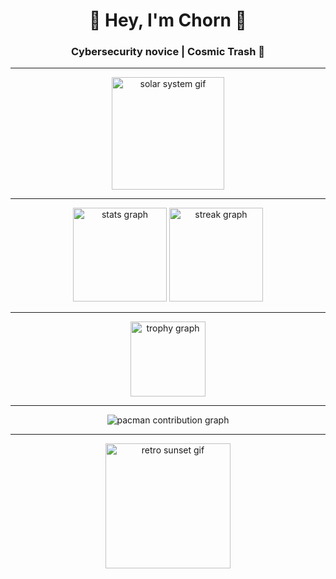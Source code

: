 <h1 align="center">🚀 Hey, I'm Chorn 👋</h1>
<h3 align="center"> Cybersecurity novice | Cosmic Trash 🌌</h3>

---

<div align="center">
  <!-- Solar System GIF as profile vibe -->
  <img src="https://usagif.com/wp-content/uploads/solar-system-9.gif" height="180" alt="solar system gif"/>
</div>

---

<div align="center">
  <!-- GitHub Stats -->
  <img src="https://github-readme-stats.vercel.app/api?username=chornsokreaksa&show_icons=true&theme=radical&hide_border=true&bg_color=0D1117&title_color=FF61D8&icon_color=00F7FF" height="150" alt="stats graph" />
  
  <!-- Streak Stats -->
  <img src="https://streak-stats.demolab.com?user=chornsokreaksa&theme=radical&hide_border=true&background=0D1117&ring=FF61D8&fire=FF61D8&currStreakLabel=00F7FF" height="150" alt="streak graph" />
</div>

---

<div align="center">
  <!-- GitHub Trophies -->
  <img src="https://github-profile-trophy.vercel.app?username=chornsokreaksa&theme=radical&no-frame=true&no-bg=true&margin-w=10&margin-h=10" height="120" alt="trophy graph" />
</div>

---

<div align="center">
  <!-- Pacman Contribution Graph -->
  <picture>
    <source media="(prefers-color-scheme: dark)" srcset="https://raw.githubusercontent.com/chornsokreaksa/chornsokreaksa/output/pacman-contribution-graph-dark.svg">
    <source media="(prefers-color-scheme: light)" srcset="https://raw.githubusercontent.com/chornsokreaksa/chornsokreaksa/output/pacman-contribution-graph.svg">
    <img alt="pacman contribution graph" src="https://raw.githubusercontent.com/chornsokreaksa/chornsokreaksa/output/pacman-contribution-graph.svg">
  </picture>
</div>

---

<p align="center">
  <img src="https://media.giphy.com/media/3o7aD2saalBwwftBIY/giphy.gif" height="200" alt="retro sunset gif"/>
</p>
